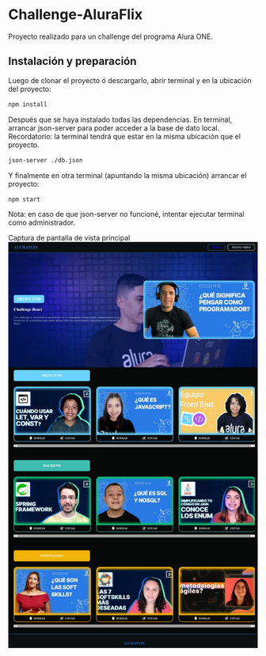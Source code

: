 # Challenge-AluraFlix


Proyecto realizado para un challenge del programa Alura ONE.

## Instalación y preparación
Luego de clonar el proyecto ó descargarlo, abrir terminal y en la ubicación del proyecto:
```sh
npm install

```
Después que se haya instalado todas las dependencias.
En terminal, arrancar json-server para poder acceder a la base de dato local.
Recordatorio: la terminal tendrá que estar en la misma ubicación que el proyecto.
```sh
json-server ./db.json
```
Y finalmente en otra terminal (apuntando la misma ubicación) arrancar el proyecto:
```sh
npm start
```

Nota: en caso de que json-server no funcioné, intentar ejecutar terminal como administrador.


Captura de pantalla de vista principal
![](./src/assets/img/Captura%20de%20pantalla_9-7-2024_202031_localhost.jpeg)
